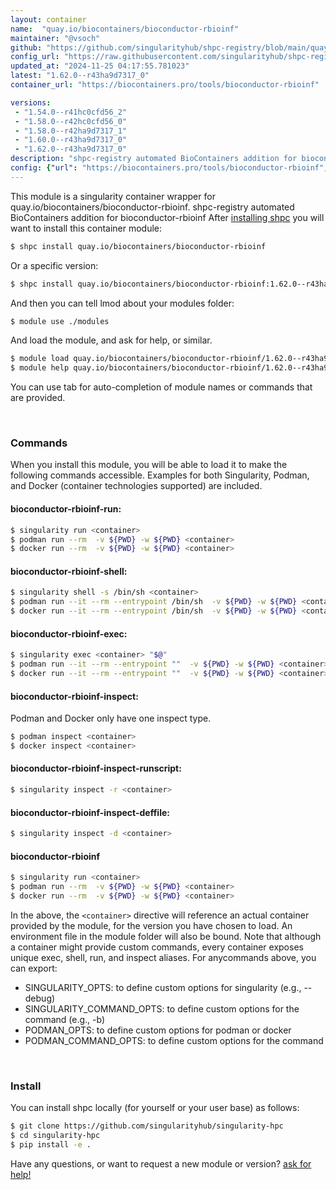 ```yaml
---
layout: container
name:  "quay.io/biocontainers/bioconductor-rbioinf"
maintainer: "@vsoch"
github: "https://github.com/singularityhub/shpc-registry/blob/main/quay.io/biocontainers/bioconductor-rbioinf/container.yaml"
config_url: "https://raw.githubusercontent.com/singularityhub/shpc-registry/main/quay.io/biocontainers/bioconductor-rbioinf/container.yaml"
updated_at: "2024-11-25 04:17:55.781023"
latest: "1.62.0--r43ha9d7317_0"
container_url: "https://biocontainers.pro/tools/bioconductor-rbioinf"

versions:
 - "1.54.0--r41hc0cfd56_2"
 - "1.58.0--r42hc0cfd56_0"
 - "1.58.0--r42ha9d7317_1"
 - "1.60.0--r43ha9d7317_0"
 - "1.62.0--r43ha9d7317_0"
description: "shpc-registry automated BioContainers addition for bioconductor-rbioinf"
config: {"url": "https://biocontainers.pro/tools/bioconductor-rbioinf", "maintainer": "@vsoch", "description": "shpc-registry automated BioContainers addition for bioconductor-rbioinf", "latest": {"1.62.0--r43ha9d7317_0": "sha256:dfb93e6be840e66545895b700289a5a15e1db31465738c1996fd8efbd9524cbe"}, "tags": {"1.54.0--r41hc0cfd56_2": "sha256:631191850d3edd75f715a58c0a8e4eed3adaf293e362095a76d08839ba16bab2", "1.58.0--r42hc0cfd56_0": "sha256:12534567c0aa0dcfbc3d7e89572dbe0ae21ec91fb139d7678e71f7b6317bfc72", "1.58.0--r42ha9d7317_1": "sha256:8209760fa1ecd0035fa3817102418c0436c53d07e9b452398684144de02d6727", "1.60.0--r43ha9d7317_0": "sha256:86a1fa90c8d477f81545979c65c2d20cdb02926be3be6d6de8a8d09e3f94ed1a", "1.62.0--r43ha9d7317_0": "sha256:dfb93e6be840e66545895b700289a5a15e1db31465738c1996fd8efbd9524cbe"}, "docker": "quay.io/biocontainers/bioconductor-rbioinf"}
---
```


This module is a singularity container wrapper for quay.io/biocontainers/bioconductor-rbioinf.
shpc-registry automated BioContainers addition for bioconductor-rbioinf
After [installing shpc](#install) you will want to install this container module:


```bash
$ shpc install quay.io/biocontainers/bioconductor-rbioinf
```

Or a specific version:

```bash
$ shpc install quay.io/biocontainers/bioconductor-rbioinf:1.62.0--r43ha9d7317_0
```

And then you can tell lmod about your modules folder:

```bash
$ module use ./modules
```

And load the module, and ask for help, or similar.

```bash
$ module load quay.io/biocontainers/bioconductor-rbioinf/1.62.0--r43ha9d7317_0
$ module help quay.io/biocontainers/bioconductor-rbioinf/1.62.0--r43ha9d7317_0
```

You can use tab for auto-completion of module names or commands that are provided.

<br>

### Commands

When you install this module, you will be able to load it to make the following commands accessible.
Examples for both Singularity, Podman, and Docker (container technologies supported) are included.

#### bioconductor-rbioinf-run:

```bash
$ singularity run <container>
$ podman run --rm  -v ${PWD} -w ${PWD} <container>
$ docker run --rm  -v ${PWD} -w ${PWD} <container>
```

#### bioconductor-rbioinf-shell:

```bash
$ singularity shell -s /bin/sh <container>
$ podman run --it --rm --entrypoint /bin/sh  -v ${PWD} -w ${PWD} <container>
$ docker run --it --rm --entrypoint /bin/sh  -v ${PWD} -w ${PWD} <container>
```

#### bioconductor-rbioinf-exec:

```bash
$ singularity exec <container> "$@"
$ podman run --it --rm --entrypoint ""  -v ${PWD} -w ${PWD} <container> "$@"
$ docker run --it --rm --entrypoint ""  -v ${PWD} -w ${PWD} <container> "$@"
```

#### bioconductor-rbioinf-inspect:

Podman and Docker only have one inspect type.

```bash
$ podman inspect <container>
$ docker inspect <container>
```

#### bioconductor-rbioinf-inspect-runscript:

```bash
$ singularity inspect -r <container>
```

#### bioconductor-rbioinf-inspect-deffile:

```bash
$ singularity inspect -d <container>
```



#### bioconductor-rbioinf

```bash
$ singularity run <container>
$ podman run --rm  -v ${PWD} -w ${PWD} <container>
$ docker run --rm  -v ${PWD} -w ${PWD} <container>
```


In the above, the `<container>` directive will reference an actual container provided
by the module, for the version you have chosen to load. An environment file in the
module folder will also be bound. Note that although a container
might provide custom commands, every container exposes unique exec, shell, run, and
inspect aliases. For anycommands above, you can export:

 - SINGULARITY_OPTS: to define custom options for singularity (e.g., --debug)
 - SINGULARITY_COMMAND_OPTS: to define custom options for the command (e.g., -b)
 - PODMAN_OPTS: to define custom options for podman or docker
 - PODMAN_COMMAND_OPTS: to define custom options for the command

<br>

### Install

You can install shpc locally (for yourself or your user base) as follows:

```bash
$ git clone https://github.com/singularityhub/singularity-hpc
$ cd singularity-hpc
$ pip install -e .
```

Have any questions, or want to request a new module or version? [ask for help!](https://github.com/singularityhub/singularity-hpc/issues)